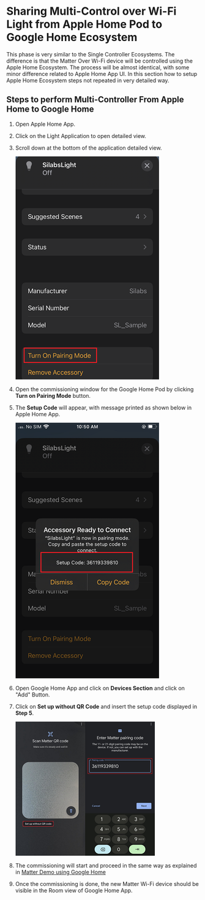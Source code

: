 # Sharing Multi-Control over Wi-Fi Light from Apple Home Pod to Google Home Ecosystem

This phase is very similar to the Single Controller Ecosystems. The difference is that the Matter Over Wi-Fi device will be controlled using the Apple Home Ecosystem. The process will be almost identical, with some minor difference related to Apple Home App UI.
In this section how to setup Apple Home Ecosystem steps not repeated in very detailed way.

## Steps to perform Multi-Controller From Apple Home to Google Home

1. Open Apple Home App.
2. Click on the Light Application to open detailed view.
3. Scroll down at the bottom of the application detailed view.

    ![Silicon Labs - design](../wifi/images/matter-apple-application-info.png)
4. Open the commissioning window for the Google Home Pod by clicking **Turn on Pairing Mode** button.
5. The **Setup Code** will appear, with message printed as shown below in Apple Home App.

    ![Silicon Labs - design](../wifi/images/matter-apple-application-setup-code.png)
6. Open Google Home App and click on **Devices Section** and click on "Add" Button.
7. Click on **Set up without QR Code** and insert the setup code displayed in **Step 5**.

   ![Silicon Labs - design](../wifi/images/matter-google-add-setup-code.png)
8. The commissioning will start and proceed in the same way as explained in [Matter Demo using Google Home](./GOOGLE_ECOSYSTEM_SETUP.md)
9. Once the commissioning is done, the new Matter Wi-Fi device should be visible in the Room view of Google Home App.